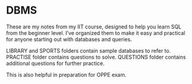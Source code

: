 # DBMS
These are my notes from my IIT course, designed to help you learn SQL from the beginner level.
I’ve organized them to make it easy and practical for anyone starting out with databases and queries.

LIBRARY and SPORTS folders contain sample databases to refer to.
PRACTISE folder contains questions to solve.
QUESTIONS folder contains additional questions for further practice.

This is also helpful in preparation for OPPE exam.
